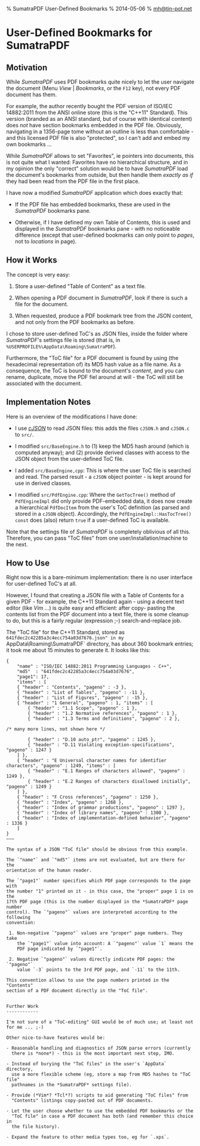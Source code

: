 % SumatraPDF User-Defined Bookmarks
% 2014-05-06
% mh@tin-pot.net

User-Defined Bookmarks for SumatraPDF
=====================================


Motivation
----------

While *SumatraPDF* uses PDF bookmarks quite nicely to let the user navigate
the document (Menu _View_ | _Bookmarks_, or the `F12` key), not every PDF
document has them.

For example, the author recently bought the PDF version of ISO/IEC 14882:2011
from the ANSI online store (this is the "C++11" Standard). This version (branded
as an ANSI standard, but of course with identical content) does *not* have
section bookmarks embedded in the PDF file. Obviously, navigating in a 1356-page
tome without an outline is less than comfortable - and this licensed PDF file
is also "protected", so I can't add and embed my own bookmarks ...

While *SumatraPDF* allows to set "Favorites", ie pointers into documents, this
is not quite what I wanted: Favorites have no hierarchical structure, and in
my opinion the only "correct" solution would be to have *SumatraPDF* load the
document's bookmarks from outside, but then handle them *exactly as if* they
had been read from the PDF file in the first place.

I have now a modified *SumatraPDF* application which does exactly that:

- If the PDF file has embedded bookmarks, these are used in the *SumatraPDF*
  bookmarks pane.

- Otherwise, if I have defined my own Table of Contents, this is used and 
  displayed in the *SumatraPDF* bookmarks pane - with no noticeable difference
  (except that user-defined bookmarks can only point to *pages*, not to
  *locations* in page).



How it Works
------------

The concept is very easy:

 1. Store a user-defined "Table of Content" as a text file.

 2. When opening a PDF document in *SumatraPDF*, look if there is such a
    file for the document.

 3. When requested, produce a PDF bookmark tree from the JSON content,
    and not only from the PDF bookmarks as before.

I chose to store user-defined ToC's as JSON files, inside the
folder where *SumatraPDF*'s settings file is stored (that is, in
`%USERPROFILE%\AppData\Roaming\SumatraPDF`).

Furthermore, the "ToC file" for a PDF document is found by using (the
hexadecimal representation of) its MD5 hash value as a file name. As a
consequence, the ToC is bound to the document's *content*, and you can
rename, duplicate, move the PDF fiel around at will - the ToC will still
be associated with the document.


Implementation Notes
--------------------

Here is an overview of the modifications I have done:

 - I use [*cJSON*](http://sourceforge.net/projects/cjson/) to read JSON files:
   this adds the files `cJSON.h` and `cJSON.c` to `src/`.

 - I modified `src/BaseEngine.h` to (1) keep the MD5 hash around (which is
   computed anyway); and (2) provide derived classes with access to the
   JSON object from the user-defined ToC file. 

 - I added `src/BaseEngine,cpp`: This is where the user ToC file is searched and read.
   The parsed result - a `cJSON` object pointer - is kept around for use in derived classes.

 - I modified `src/PdfEngine.cpp`: Where the `GetTocTree()` method of `PdfEngineImpl` did
   only provide PDF-embedded data, it does now create a hierarchical `PdfDocItem` from
   the user's ToC definition (as parsed and stored in a `cJSON` object).
   Accordingly, the `PdfEngineImpl::HasTocTree() const` does (also) return `true`
   if a user-defined ToC is available.

Note that the settings file of *SumatraPDF* is completely oblivious of all this.
Therefore, you can pass "ToC files" from one user/installation/machine to the
next.


How to Use
----------

Right now this is a bare-minimum implementation: there is no user
interface for user-defined ToC's at all.

However, I found that creating a JSON file with a Table of Contents for
a given PDF - for example, the C++11 Standard again - using a decent
text editor (like *Vim* ...) is quite easy and efficient: after copy-
pasting the contents list from the PDF document into a text file, there
is some cleanup to do, but this is a fairly regular (expression ;-)
search-and-replace job.

The "ToC file" for the C++11 Standard, stored as
`641fdec2c42285a3c4ecc754a03d7676.json" in my
`AppData\Roaming\SumatraPDF\` directory, has about 360 bookmark entries;
it took me about 15 minutes to generate it. It looks like this:

~~~~
{
    "name" : "ISO/IEC 14882:2011 Programming Languages - C++",
    "md5"  : "641fdec2c42285a3c4ecc754a03d7676",
    "page1": 17,
    "items" : [
	{ "header" : "Contents", "pageno" : -3 }, 
	{ "header" : "List of Tables", "pageno" : -11 }, 
	{ "header" : "List of Figures", "pageno" : -15 }, 
	{ "header" : "1 General", "pageno" : 1, "items" : [
	    { "header" : "1.1 Scope", "pageno" : 1 }, 
	    { "header" : "1.2 Normative references", "pageno" : 1 }, 
	    { "header" : "1.3 Terms and definitions", "pageno" : 2 }, 

/* many more lines, not shown here */

	    { "header" : "D.10 auto_ptr", "pageno" : 1245 }, 
	    { "header" : "D.11 Violating exception-specifications", "pageno" : 1247 } 
	] }, 
	{ "header" : "E Universal character names for identifier characters", "pageno" : 1249, "items" : [
	    { "header" : "E.1 Ranges of characters allowed", "pageno" : 1249 }, 
	    { "header" : "E.2 Ranges of characters disallowed initially", "pageno" : 1249 } 
	] }, 
	{ "header" : "F Cross references", "pageno" : 1250 }, 
	{ "header" : "Index", "pageno" : 1268 }, 
	{ "header" : "Index of grammar productions", "pageno" : 1297 }, 
	{ "header" : "Index of library names", "pageno" : 1300 }, 
	{ "header" : "Index of implementation-defined behavior", "pageno" : 1336 }
    ]
}
~~~

The syntax of a JSON "ToC file" should be obvious from this example.

The `"name"` and `"md5"` items are not evaluated, but are there for the
orientation of the human reader.

The `"page1"` number specifies which PDF page corresponds to the page with
the number "1" printed on it - in this case, the "proper" page 1 is on the
17th PDF page (this is the number displayed in the *SumatraPDF* page number
control). The `"pageno"` values are interpreted according to the following
convention:

 1. Non-negative `"pageno"` values are "proper" page numbers. They take
    the `"page1"` value into account: A `"pageno"` value `1` means the 
    PDF page indicated by `"page1"`.

 2. Negative `"pageno"` values directly indicate PDF pages: the `"pageno"`
    value `-3` points to the 3rd PDF page, and `-11` to the 11th.

This convention allows to use the page numbers printed in the "Contents" 
section of a PDF document directly in the "ToC file".


Further Work
------------

I'm not sure of a "ToC-editing" GUI would be of much use; at least not
for me ... ;-)

Other nice-to-have features would be:

- Reasonable handling and diagnostics of JSON parse errors (currently 
  there is *none*) - this is the most important next step, IMO.

- Instead of burying the "ToC files" in the user's `AppData` directory,
  use a more flexible scheme (eg, store a map from MD5 hashes to "ToC file"
  pathnames in the *SumatraPDF* settings file).

- Provide (*Vim*? *Tcl*?) scripts to aid generating "ToC files" from
  "Contents" listings copy-pasted out of PDF documents.

- Let the user choose whether to use the embedded PDF bookmarks or the
  "ToC file" in case a PDF document has both (and remember this choice in
  the file history).

- Expand the feature to other media types too, eg for `.xps`.


